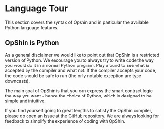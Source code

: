 # Language Tour

This section covers the syntax of Opshin and in particular the available Python language features.

## OpShin is Python

As a general disclaimer we would like to point
out that OpShin is a restricted version of Python.
We encourage you to always try to write code the way
you would do it in a normal Python program.
Play around to see what is accepted by the compiler and what not.
If the compiler accepts your code, the code
should be safe to run (the only notable exception are type downcasts).

The main goal of OpShin is that you can express
the smart contract logic the way you want -
hence the choice of Python, which is designed to be
simple and intuitive.

If you find yourself going to great lengths to satisfy
the OpShin compiler, please do open an Issue
at the GitHub repository.
We are always looking for feedback to simplify 
the experience of coding with OpShin.
